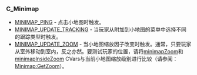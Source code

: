 ### C\_Minimap

* [MINIMAP\_PING](https://wow.gamepedia.com/MINIMAP_PING) - 点击小地图时触发。
* [MINIMAP\_UPDATE\_TRACKING](https://wow.gamepedia.com/MINIMAP_UPDATE_TRACKING) - 当玩家从附加到小地图的菜单中选择不同的跟踪类型时触发。
* [MINIMAP\_UPDATE\_ZOOM](https://wow.gamepedia.com/MINIMAP_UPDATE_ZOOM) - 当小地图缩放因子改变时触发。通常，只要玩家从室外移动到室内，反之亦然。要测试玩家的位置，请将[minimapZoom](https://wow.gamepedia.com/index.php?title=CVar_minimapZoom&action=edit&redlink=1)和[minimapInsideZoom](https://wow.gamepedia.com/CVar_minimapInsideZoom) CVars与当前小地图缩放级别进行比较（请参阅：[Minimap:GetZoom](https://wow.gamepedia.com/API_Minimap_GetZoom)）。



